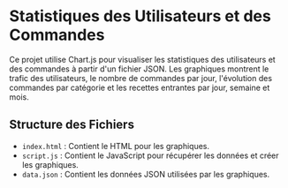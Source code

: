 # Statistiques des Utilisateurs et des Commandes

Ce projet utilise Chart.js pour visualiser les statistiques des utilisateurs et des commandes à partir d'un fichier JSON. Les graphiques montrent le trafic des utilisateurs, le nombre de commandes par jour, l'évolution des commandes par catégorie et les recettes entrantes par jour, semaine et mois.

## Structure des Fichiers

- `index.html` : Contient le HTML pour les graphiques.
- `script.js` : Contient le JavaScript pour récupérer les données et créer les graphiques.
- `data.json` : Contient les données JSON utilisées par les graphiques.
